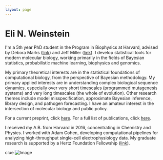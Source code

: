 ```yaml
---
layout: page
---
```


# Eli N. Weinstein

I'm a 5th year PhD student in the Program in Biophysics at Harvard, advised by Debora Marks ([link](https://marks.hms.harvard.edu/index.html)) and Jeff Miller ([link](https://jwmi.github.io/)). I develop statistical tools for modern molecular biology, working primarily in the fields of Bayesian statistics, probabilistic machine learning, biophysics and genomics.

My primary theoretical interests are in the statistical foundations of computational biology, from the perspective of Bayesian methodology. My primary applied interests are in understanding complex biological sequence dynamics, especially over very short timescales (programmed mutagenesis systems) and very long timescales (the whole of evolution). Other research themes include model misspecification, approximate Bayesian inference, library design, and pathogen forecasting. I have an amateur interest in the intersection of molecular biology and public policy.

For a current preprint, click [here](https://www.biorxiv.org/content/10.1101/2020.07.31.231381v1). For a full list of publications, click [here](https://scholar.google.com/citations?user=Tkv7cWAAAAAJ&hl=en).

I received my A.B. from Harvard in 2016, concentrating in Chemistry and Physics. I worked with Adam Cohen, developing computational pipelines for analyzing high-throughput single-cell electrophysiology data. My graduate research is supported by a Hertz Foundation Fellowship ([link](https://www.hertzfoundation.org/)).

clue
![Image](./Eli_Weinstein_square.jpg)
